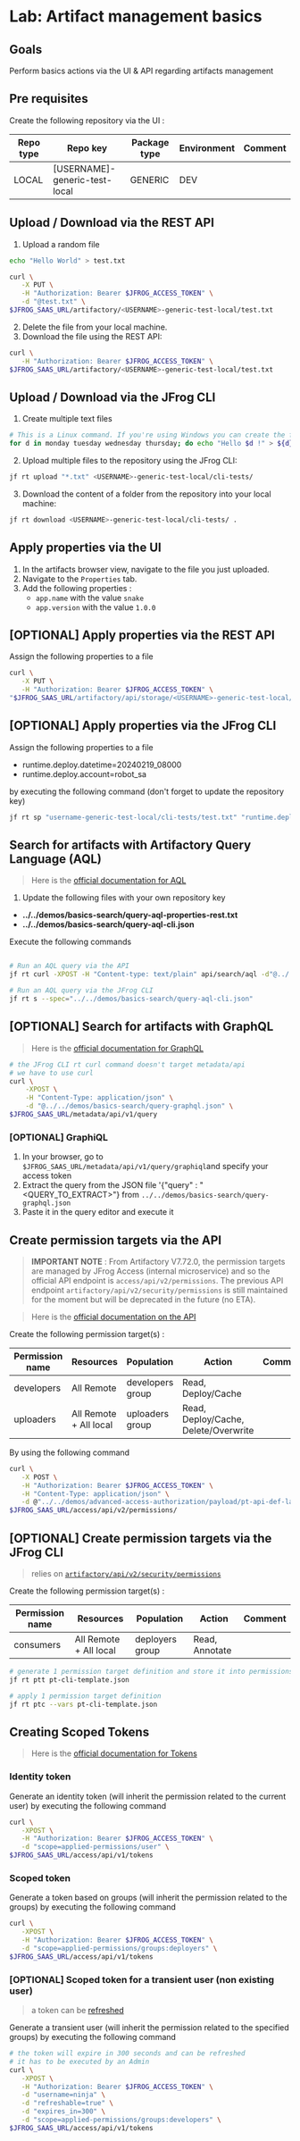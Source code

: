 # Lab: Artifact management basics

## Goals

Perform basics actions via the UI & API regarding artifacts management

## Pre requisites

Create the following repository via the UI :

Repo type | Repo key | Package type | Environment | Comment
---|---|--- |---|---
LOCAL | [USERNAME]-generic-test-local | GENERIC | DEV |

## Upload / Download via the REST API

1. Upload a random file

```bash
echo "Hello World" > test.txt

curl \
   -X PUT \
   -H "Authorization: Bearer $JFROG_ACCESS_TOKEN" \
   -d "@test.txt" \
$JFROG_SAAS_URL/artifactory/<USERNAME>-generic-test-local/test.txt
```

2. Delete the file from your local machine.
3. Download the file using the REST API:

```bash
curl \
   -H "Authorization: Bearer $JFROG_ACCESS_TOKEN" \
$JFROG_SAAS_URL/artifactory/<USERNAME>-generic-test-local/test.txt
```

## Upload / Download via the JFrog CLI

1. Create multiple text files

```bash
# This is a Linux command. If you're using Windows you can create the files manually or find the Windows equivalent - what takes faster
for d in monday tuesday wednesday thursday; do echo "Hello $d !" > ${d}.txt ; done
```

2. Upload multiple files to the repository using the JFrog CLI:

```bash
jf rt upload "*.txt" <USERNAME>-generic-test-local/cli-tests/
```

3. Download the content of a folder from the repository into your local machine:

```bash
jf rt download <USERNAME>-generic-test-local/cli-tests/ .
```

## Apply properties via the UI

1. In the artifacts browser view, navigate to the file you just uploaded.
2. Navigate to the `Properties` tab.
3. Add the following properties :
   + `app.name` with the value `snake`
   + `app.version` with the value `1.0.0`

## [OPTIONAL] Apply properties via the REST API

Assign the following properties to a file

```bash
curl \
   -X PUT \
   -H "Authorization: Bearer $JFROG_ACCESS_TOKEN" \
"$JFROG_SAAS_URL/artifactory/api/storage/<USERNAME>-generic-test-local/monday.txt?properties=os=win,linux;qa=done"
```

## [OPTIONAL] Apply properties via the JFrog CLI

Assign the following properties to a file

+ runtime.deploy.datetime=20240219_08000
+ runtime.deploy.account=robot_sa

by executing the following command (don't forget to update the repository key)

```bash
jf rt sp "username-generic-test-local/cli-tests/test.txt" "runtime.deploy.datetime=20240219_08000;runtime.deploy.account=robot_sa"
```

## Search for artifacts with Artifactory Query Language (AQL)

> Here is the [official documentation for AQL](https://jfrog.com/help/r/jfrog-rest-apis/artifactory-query-language)

1. Update the following files with your own repository key

+ **../../demos/basics-search/query-aql-properties-rest.txt**
+ **../../demos/basics-search/query-aql-cli.json**

Execute the following commands

```bash

# Run an AQL query via the API
jf rt curl -XPOST -H "Content-type: text/plain" api/search/aql -d"@../../demos/basics-search/query-aql-properties-rest.txt"

# Run an AQL query via the JFrog CLI
jf rt s --spec="../../demos/basics-search/query-aql-cli.json"
```

## [OPTIONAL] Search for artifacts with GraphQL

> Here is the [official documentation for GraphQL](https://jfrog.com/help/r/jfrog-rest-apis/graphql)

```bash
# the JFrog CLI rt curl command doesn't target metadata/api
# we have to use curl
curl \
    -XPOST \
    -H "Content-Type: application/json" \
    -d "@../../demos/basics-search/query-graphql.json" \
$JFROG_SAAS_URL/metadata/api/v1/query 
```

### [OPTIONAL] GraphiQL

1. In your browser, go to  `$JFROG_SAAS_URL/metadata/api/v1/query/graphiql`and specify your access token
2. Extract the query from the JSON file  '{"query" : "<QUERY_TO_EXTRACT>"}  from `../../demos/basics-search/query-graphql.json`
3. Paste it in the query editor and execute it

## Create permission targets via the API

> **IMPORTANT NOTE** : From Artifactory V7.72.0, the permission targets are managed by JFrog Access (internal microservice) and so the official API endpoint is ```access/api/v2/permissions```. The previous API endpoint ```artifactory/api/v2/security/permissions``` is still maintained for the moment but will be deprecated in the future (no ETA).

> Here is the [official documentation on the API](https://jfrog.com/help/r/jfrog-rest-apis/permissions)

Create the following permission target(s) :

Permission name | Resources | Population | Action | Comment
---|---|--- |--- |---
developers | All Remote  | developers group | Read, Deploy/Cache
uploaders  | All Remote + All local | uploaders group | Read, Deploy/Cache, Delete/Overwrite

By using the following command

```bash
curl \
   -X POST \
   -H "Authorization: Bearer $JFROG_ACCESS_TOKEN" \
   -H "Content-Type: application/json" \
   -d @"../../demos/advanced-access-authorization/payload/pt-api-def-latest.json" \
$JFROG_SAAS_URL/access/api/v2/permissions/
```

## [OPTIONAL] Create permission targets via the JFrog CLI

> relies on [```artifactory/api/v2/security/permissions```](https://jfrog.com/help/r/jfrog-rest-apis/create-permission-target)

Create the following permission target(s) :

Permission name | Resources | Population | Action | Comment
---|---|--- |--- |---
consumers  | All Remote + All local | deployers group | Read, Annotate

```bash
# generate 1 permission target definition and store it into permissions.json
jf rt ptt pt-cli-template.json

# apply 1 permission target definition
jf rt ptc --vars pt-cli-template.json
```

## Creating Scoped Tokens

> Here is the [official documentation for Tokens](https://jfrog.com/help/r/jfrog-rest-apis/access-tokens)

### Identity token

Generate an identity token (will inherit the permission related to the current user) by executing the following command

```bash
curl \
   -XPOST \
   -H "Authorization: Bearer $JFROG_ACCESS_TOKEN" \
   -d "scope=applied-permissions/user" \
$JFROG_SAAS_URL/access/api/v1/tokens
```

### Scoped token

Generate a token based on groups (will inherit the permission related to the groups) by executing the following command

```bash
curl \
   -XPOST \
   -H "Authorization: Bearer $JFROG_ACCESS_TOKEN" \
   -d "scope=applied-permissions/groups:deployers" \
$JFROG_SAAS_URL/access/api/v1/tokens
```

### [OPTIONAL] Scoped token for a transient user (non existing user)

> a token can be [refreshed](https://jfrog.com/help/r/jfrog-rest-apis/refresh-token)

Generate a transient user (will inherit the permission related to the specified groups) by executing the following command

```bash
# the token will expire in 300 seconds and can be refreshed
# it has to be executed by an Admin
curl \
   -XPOST \
   -H "Authorization: Bearer $JFROG_ACCESS_TOKEN" \
   -d "username=ninja" \
   -d "refreshable=true" \
   -d "expires_in=300" \
   -d "scope=applied-permissions/groups:developers" \
$JFROG_SAAS_URL/access/api/v1/tokens
```
